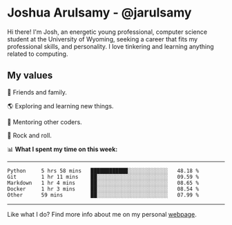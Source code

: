 # Joshua Arulsamy - @jarulsamy

Hi there! I'm Josh, an energetic young professional, computer science student at the University of Wyoming, seeking a career that fits my professional skills, and personality. I love tinkering and learning anything related to computing.

## My values

:yellow_heart: Friends and family.

:earth_americas: Exploring and learning new things.

:book: Mentoring other coders.

:guitar: Rock and roll.

:bar_chart: **What I spent my time on this week:**

------
<!--START_SECTION:waka-->
```text
Python     5 hrs 58 mins   ████████████░░░░░░░░░░░░░   48.18 % 
Git        1 hr 11 mins    ██░░░░░░░░░░░░░░░░░░░░░░░   09.59 % 
Markdown   1 hr 4 mins     ██░░░░░░░░░░░░░░░░░░░░░░░   08.65 % 
Docker     1 hr 3 mins     ██░░░░░░░░░░░░░░░░░░░░░░░   08.54 % 
Other      59 mins         ██░░░░░░░░░░░░░░░░░░░░░░░   07.99 %
```
<!--END_SECTION:waka-->
------

Like what I do? Find more info about me on my personal [webpage](https://arulsamy.me).
